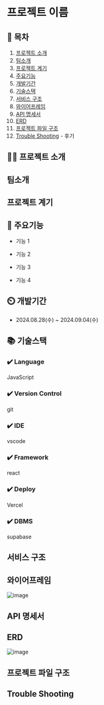 # 프로젝트 이름

## 📖 목차
1. [프로젝트 소개](#프로젝트-소개)
2. [팀소개](#팀소개)
3. [프로젝트 계기](#프로젝트-계기)
4. [주요기능](#주요기능)
5. [개발기간](#개발기간)
6. [기술스택](#기술스택)
7. [서비스 구조](#서비스-구조)
8. [와이어프레임](#와이어프레임)
9. [API 명세서](#API-명세서)
10. [ERD](#ERD)
11. [프로젝트 파일 구조](#프로젝트-파일-구조) 
12. [Trouble Shooting](#trouble-shooting) - 후기 
    
## 👨‍🏫 프로젝트 소개


## 팀소개


## 프로젝트 계기


## 💜 주요기능

- 기능 1

- 기능 2

- 기능 3

- 기능 4


## ⏲️ 개발기간
- 2024.08.28(수) ~ 2024.09.04(수)

## 📚️ 기술스택

### ✔️ Language
JavaScript

### ✔️ Version Control
git

### ✔️ IDE
vscode

### ✔️ Framework
react

### ✔️ Deploy
Vercel

### ✔️  DBMS
supabase

## 서비스 구조



## 와이어프레임
![image](https://github.com/user-attachments/assets/2f11ab68-bb56-4bcd-9a07-80d18cdccd5f)


## API 명세서


## ERD
![image](https://nbcamp2024.slack.com/files/U07AVM2UU2U/F07KM4BUYH3/image.png)

## 프로젝트 파일 구조




## Trouble Shooting
